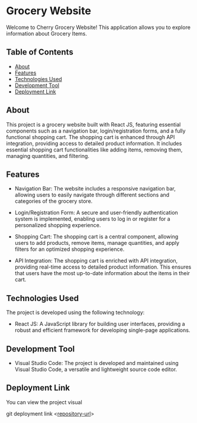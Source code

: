 # Grocery Website

Welcome to Cherry Grocery Website! This application allows you to explore information about Grocery Items.

## Table of Contents
- [About](#about)
- [Features](#features)
- [Technologies Used](#technologies-used)
- [Development Tool](#development-tool)
- [Deployment Link](#deployment-link)

## About

This project is a grocery website built with React JS, featuring essential components such as a navigation bar, login/registration forms, and a fully functional shopping cart. The shopping cart is enhanced through API integration, providing access to detailed product information. It includes essential shopping cart functionalities like adding items, removing them, managing quantities, and filtering.

## Features

- Navigation Bar: The website includes a responsive navigation bar, allowing users to easily navigate through different sections and categories of the grocery store.

- Login/Registration Form: A secure and user-friendly authentication system is implemented, enabling users to log in or register for a personalized shopping experience.

- Shopping Cart: The shopping cart is a central component, allowing users to add products, remove items, manage quantities, and apply filters for an optimized shopping experience.

- API Integration: The shopping cart is enriched with API integration, providing real-time access to detailed product information. This ensures that users have the most up-to-date information about the items in their cart.

## Technologies Used

The project is developed using the following technology:

- React JS: A JavaScript library for building user interfaces, providing a robust and efficient framework for developing single-page applications.

## Development Tool

- Visual Studio Code: The project is developed and maintained using Visual Studio Code, a versatile and lightweight source code editor.

## Deployment Link

You can view the project visual

git deployment link <[repository-url]( https://chireshtha.github.io/Grocery_Website_React/ )> 


